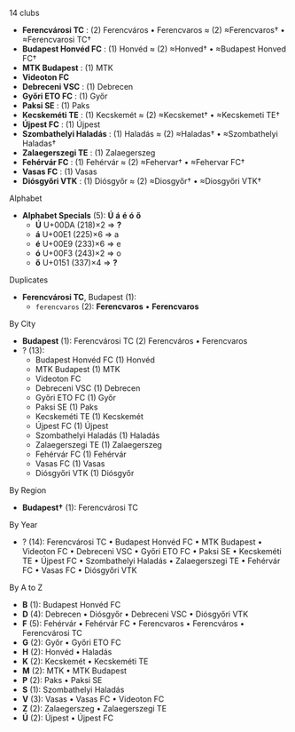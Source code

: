 14 clubs

- **Ferencvárosi TC** : (2) Ferencváros • Ferencvaros ≈ (2) ≈Ferencvaros† • ≈Ferencvarosi TC†
- **Budapest Honvéd FC** : (1) Honvéd ≈ (2) ≈Honved† • ≈Budapest Honved FC†
- **MTK Budapest** : (1) MTK
- **Videoton FC**
- **Debreceni VSC** : (1) Debrecen
- **Győri ETO FC** : (1) Győr
- **Paksi SE** : (1) Paks
- **Kecskeméti TE** : (1) Kecskemét ≈ (2) ≈Kecskemet† • ≈Kecskemeti TE†
- **Újpest FC** : (1) Újpest
- **Szombathelyi Haladás** : (1) Haladás ≈ (2) ≈Haladas† • ≈Szombathelyi Haladas†
- **Zalaegerszegi TE** : (1) Zalaegerszeg
- **Fehérvár FC** : (1) Fehérvár ≈ (2) ≈Fehervar† • ≈Fehervar FC†
- **Vasas FC** : (1) Vasas
- **Diósgyőri VTK** : (1) Diósgyőr ≈ (2) ≈Diosgyőr† • ≈Diosgyőri VTK†




Alphabet

- **Alphabet Specials** (5):  **Ú**  **á**  **é**  **ó**  **ő** 
  - **Ú** U+00DA (218)×2 ⇒ **?**
  - **á** U+00E1 (225)×6 ⇒ a
  - **é** U+00E9 (233)×6 ⇒ e
  - **ó** U+00F3 (243)×2 ⇒ o
  - **ő** U+0151 (337)×4 ⇒ **?**




Duplicates

- **Ferencvárosi TC**, Budapest (1):
  - `ferencvaros` (2): **Ferencvaros** • **Ferencvaros**




By City

- **Budapest** (1): Ferencvárosi TC  (2) Ferencváros • Ferencvaros
- ? (13): 
  - Budapest Honvéd FC  (1) Honvéd
  - MTK Budapest  (1) MTK
  - Videoton FC 
  - Debreceni VSC  (1) Debrecen
  - Győri ETO FC  (1) Győr
  - Paksi SE  (1) Paks
  - Kecskeméti TE  (1) Kecskemét
  - Újpest FC  (1) Újpest
  - Szombathelyi Haladás  (1) Haladás
  - Zalaegerszegi TE  (1) Zalaegerszeg
  - Fehérvár FC  (1) Fehérvár
  - Vasas FC  (1) Vasas
  - Diósgyőri VTK  (1) Diósgyőr




By Region

- **Budapest†** (1):   Ferencvárosi TC




By Year

- ? (14):   Ferencvárosi TC • Budapest Honvéd FC • MTK Budapest • Videoton FC • Debreceni VSC • Győri ETO FC • Paksi SE • Kecskeméti TE • Újpest FC • Szombathelyi Haladás • Zalaegerszegi TE • Fehérvár FC • Vasas FC • Diósgyőri VTK






By A to Z

- **B** (1): Budapest Honvéd FC
- **D** (4): Debrecen • Diósgyőr • Debreceni VSC • Diósgyőri VTK
- **F** (5): Fehérvár • Fehérvár FC • Ferencvaros • Ferencváros • Ferencvárosi TC
- **G** (2): Győr • Győri ETO FC
- **H** (2): Honvéd • Haladás
- **K** (2): Kecskemét • Kecskeméti TE
- **M** (2): MTK • MTK Budapest
- **P** (2): Paks • Paksi SE
- **S** (1): Szombathelyi Haladás
- **V** (3): Vasas • Vasas FC • Videoton FC
- **Z** (2): Zalaegerszeg • Zalaegerszegi TE
- **Ú** (2): Újpest • Újpest FC




